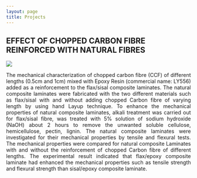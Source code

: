 ```yaml
---
layout: page
title: Projects
---
```

## EFFECT OF CHOPPED CARBON FIBRE REINFORCED WITH NATURAL FIBRES

<img src="{{ 'images/fibres2.jpg' | relative_url }}" />
<p align="justify">
The mechanical characterization of chopped carbon fibre (CCF) of different lengths (0.5cm and 1cm) mixed with Epoxy Resin 
(commercial name: LY556) added as a reinforcement to the flax/sisal composite laminates. The natural composite laminates 
were fabricated with the two different materials such as flax/sisal with and without adding chopped Carbon fibre of varying 
length by using hand Layup technique. To enhance the mechanical properties of natural composite laminates, alkali treatment 
was carried out for flax/sisal fibre, was treated with 5% solution of sodium hydroxide (NaOH) about 2 hours to remove the 
unwanted soluble cellulose, hemicellulose, pectin, lignin. The natural composite laminates were investigated for their mechanical
properties by tensile and flexural tests. The mechanical properties were compared for natural composite Laminates with and without 
the reinforcement of chopped Carbon fibre of different lengths. The experimental result indicated that flax/epoxy composite laminate
had enhanced the mechanical properties such as tensile strength and flexural strength than sisal/epoxy composite laminate.</p>
